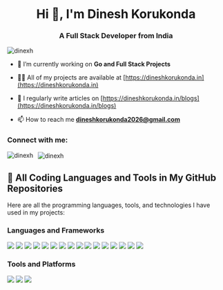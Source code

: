 <h1 align="center">Hi 👋, I'm Dinesh Korukonda</h1>
<h3 align="center">A Full Stack Developer from India</h3>

<p align="left"> <img src="https://komarev.com/ghpvc/?username=dinexh&label=Profile%20views&color=0e75b6&style=flat" alt="dinexh" /> </p>

- 🔭 I’m currently working on **Go and Full Stack Projects**

- 👨‍💻 All of my projects are available at [https://dineshkorukonda.in](https://dineshkorukonda.in)

- 📝 I regularly write articles on [https://dineshkorukonda.in/blogs](https://dineshkorukonda.in/blogs)

- 📫 How to reach me **dineshkorukonda2026@gmail.com**

<h3 align="left">Connect with me:</h3>
<p align="left">
</p>

<p>
  <img align="left" 
       src="https://github-readme-stats.vercel.app/api/top-langs?username=dinexh&show_icons=true&locale=en&layout=compact&theme=dark" 
       alt="dinexh" />
</p>

<p>&nbsp;
  <img align="center" 
       src="https://github-readme-stats.vercel.app/api?username=dinexh&show_icons=true&locale=en&theme=dark" 
       alt="dinexh" />
</p>

## 🚀 All Coding Languages and Tools in My GitHub Repositories

Here are all the programming languages, tools, and technologies I have used in my projects:

### Languages and Frameworks
<p>
  <img src="https://img.shields.io/badge/-HTML-E34F26?style=flat-square&logo=html5&logoColor=white" />
  <img src="https://img.shields.io/badge/-CSS-1572B6?style=flat-square&logo=css3&logoColor=white" />
  <img src="https://img.shields.io/badge/-JavaScript-F7DF1E?style=flat-square&logo=javascript&logoColor=black" />
  <img src="https://img.shields.io/badge/-TypeScript-3178C6?style=flat-square&logo=typescript&logoColor=white" />
  <img src="https://img.shields.io/badge/-Python-3776AB?style=flat-square&logo=python&logoColor=white" />
  <img src="https://img.shields.io/badge/-PHP-777BB4?style=flat-square&logo=php&logoColor=white" />
  <img src="https://img.shields.io/badge/-Java-007396?style=flat-square&logo=java&logoColor=white" />
  <img src="https://img.shields.io/badge/-C-00599C?style=flat-square&logo=c&logoColor=white" />
  <img src="https://img.shields.io/badge/-Go-00ADD8?style=flat-square&logo=go&logoColor=white" />
  <img src="https://img.shields.io/badge/-React-61DAFB?style=flat-square&logo=react&logoColor=black" />
  <img src="https://img.shields.io/badge/-Next.js-000000?style=flat-square&logo=next.js&logoColor=white" />
  <img src="https://img.shields.io/badge/-Node.js-339933?style=flat-square&logo=node.js&logoColor=white" />
  <img src="https://img.shields.io/badge/-Express-000000?style=flat-square&logo=express&logoColor=white" />
  <img src="https://img.shields.io/badge/-Firebase-FFCA28?style=flat-square&logo=firebase&logoColor=black" />
  <img src="https://img.shields.io/badge/-MonogoDB-FFCA28?style=flat-square&logo=mongodb&logoColor=black" />
  <img src="https://img.shields.io/badge/-MySQL-4479A1?style=flat-square&logo=mysql&logoColor=white" />
</p>

### Tools and Platforms
<p>
  <img src="https://img.shields.io/badge/-Postman-FF6C37?style=flat-square&logo=postman&logoColor=white" />
  <img src="https://img.shields.io/badge/-NGINX-269539?style=flat-square&logo=nginx&logoColor=white" />
  <img src="https://img.shields.io/badge/-Ubuntu-E95420?style=flat-square&logo=ubuntu&logoColor=white" />
</p>
